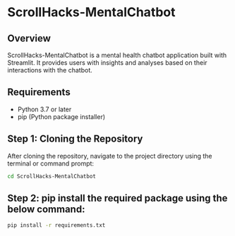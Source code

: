 # ScrollHacks-MentalChatbot

## Overview
ScrollHacks-MentalChatbot is a mental health chatbot application built with Streamlit. It provides users with insights and analyses based on their interactions with the chatbot.

## Requirements
- Python 3.7 or later
- pip (Python package installer)

## Step 1: Cloning the Repository
After cloning the repository, navigate to the project directory using the terminal or command prompt:

```bash
cd ScrollHacks-MentalChatbot
```
## Step 2: pip install the required package using the below command:

```bash
pip install -r requirements.txt
```
